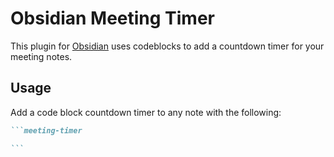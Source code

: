 # Obsidian Meeting Timer
This plugin for [Obsidian](https://obsidian.md/) uses codeblocks to add a countdown timer for your meeting notes.


## Usage
Add a code block countdown timer to any note with the following:
````markdown
```meeting-timer

```
````
